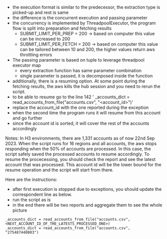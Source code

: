 * the execution format is similar to the predecessor, the extraction type is picked-up and rest is same
* the difference is the concurrent execution and passing parameter
* the concurrency is implemented by ThreadpoolExecutor, the program flow is split into preparation and fetching results
  * SUBMIT_LIMIT_PER_PREP = 200 -> based on computer this value can be increased to 200 
  * SUBMIT_LIMIT_PER_FETCH = 200 -> based on computer this value can be tailored between 10 and 200, the higher values return aws throttling errors
* The passing parameter is based on tuple to leverage threadpool executor map
  * every extraction function has same parameter combination
  * single parameter is passed, it is decomposed inside the function
* additionally, there is a resuming option. At some point during the fetching results, the aws kills the hub session and you need to rerun the script.
* to be able to resume go to the line 142 ' _accounts_dict = read_accounts_from_file("accounts.csv", "<account_id>")'
* replace the account_id with the one reported during the exception
* when the second time the program runs it will resume from this account and go further
* since the account id is sorted, it will cover the rest of the accounts accordingly

Notes:
In H3 environments, there are 1,331 accounts as of now 22nd Sep 2023. When the script runs for 16 regions
and all accounts, the aws stops responding when the 50% of accounts are processed. In this case, the script
safely saved the processed accounts to resume accordingly. To resume the procecessing, you should check the
report and see the latest account that was processed. This account id will be the lower bound for the resume 
operation and the script will start from there. 

Here are the instructions:
* after first execution is stopped due to exceptions, you should update the correspondent line as below.
* run the script as is
* in the end there will be two reports and aggregate them to see the whole picture

```commandline
_accounts_dict = read_accounts_from_file("accounts.csv", <NEXT_ACCOUNT_ID_OF_THE_LATESTS_PROCESSED_ONE>)
_accounts_dict = read_accounts_from_file("accounts.csv", "275487448003")

```
